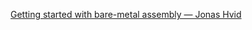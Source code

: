 
[Getting started with bare-metal assembly — Jonas Hvid](https://johv.dk/blog/bare-metal-assembly-tutorial.html)
